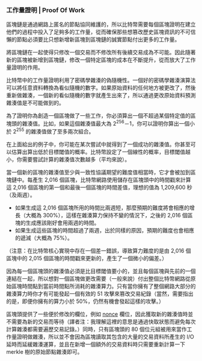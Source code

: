 ### 工作量證明 | Proof Of Work

區塊鏈是通過網路上匿名的節點協同維護的，所以比特幣需要每個區塊證明在建立他們的過程中投入了足夠多的工作量，從而確保那些想篡改歷史區塊資訊的不可信懶的節點必須要比只想新增新區塊到區塊鏈的誠實節點付出更多的工作量。

將區塊鏈在一起使得只修改一個交易而不修改所有後續交易成為不可能。因此隨著新的區塊被新增到區塊鏈，修改一個特定區塊的成本在不斷提升，從而放大了工作量證明的作用。

比特幣中的工作量證明利用了密碼學雜湊的偽隨機性。一個好的密碼學雜湊演算法可以將任意資料轉換為看似隨機的數字。如果原始資料的任何地方被更改了，然後重新做雜湊，一個新的看似隨機的數字就產生出來了，所以通過更改原始資料預測雜湊值是不可能做到的。

為了證明你為創造一個區塊做了一些工作，你必須算出一個不超過某個特定值的區塊頭的雜湊值。比如，如果這個雜湊值最大為 2<sup>256</sup>－1，你可以證明你算出一個小於 2<sup>255</sup> 的雜湊值做了至多兩次組合。

在上面給出的例子中，你可能在某次嘗試中就得到了一個成功的雜湊值。你甚至可以估算出算出低於目標閾值的概率。比特幣設定了一個線性的概率，目標閾值越小，你需要嘗試計算的雜湊值次數越多（平均來說）。

當一個新的區塊的雜湊值至少與一致性協議期望的難度值相當時，它才會被加到區塊鏈中。每產生 2,016 個區塊，比特幣網路使用儲存在區塊頭中的時間戳來計算這 2,016 個區塊的第一個和最後一個區塊的時間差值，理想的值為 1,209,600 秒（及兩週）。

- 如果生成這 2,016 個區塊所用的時間比兩週短，那麼預期的難度將會相應的增長（大概為 300%），這樣在雜湊算力保持不變的情況下，之後的 2,016 個區塊的生成應該剛好會用兩週的時間。
- 如果生成這些區塊的時間超過了兩週，出於同樣的原因，預期的難度也會相應的遞減（大概為 75%）。

（注意：在比特幣核心實現中存在一個差一錯誤，導致算力難度的是由 2,016 個區塊中的 2,015 個區塊的時間戳來更新的，產生了一個微小的偏差。）

因為每一個區塊頭的雜湊值必須是比目標閾值要小的，並且每個區塊與先前的一個連結在一起，所以想對一個區塊做更改需要（一般來說）付出整個比特幣網路從原始區塊時間點到當前時間點所消耗的雜湊算力。只有當你擁有了整個網路大部分的雜湊算力時你才有可能發起一個有效的 51 攻擊來篡改交易紀錄（當然，需要指出的是，即便你擁有的算力小於 50%，仍然有機會發起這樣的攻擊。）

區塊頭提供了一些便於修改的欄位，例如 [nonce](https://en.bitcoin.it/wiki/Nonce) 欄位，因此獲取新的雜湊值時並不需要為新的交易而等待（譯者注：我理解這裡的意思是通過快取狀態而避免每次計算雜湊都需要遍歷交易記錄。）同時，只有區塊頭的 80 個位元組被用來當作工作量證明做雜湊，所以並不會因為區塊讀取其包含的大量的交易資料所產生的 I/O 延時而延緩雜湊運算，並且在新增一個額外的交易資料時只需要重新計算一下 merkle 樹的原始節點雜湊即可。